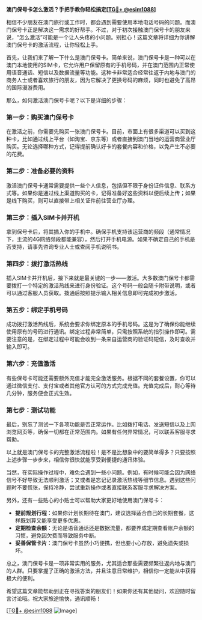 **澳门保号卡怎么激活？手把手教你轻松搞定[[TG💪+ @esim1088](https://t.me/s/esim1088)]**

相信不少朋友在澳门旅行或工作时，都会遇到需要使用本地电话号码的问题。而澳门保号卡正是解决这一需求的好帮手。不过，对于初次接触澳门保号卡的朋友来说，“怎么激活”可能是一个让人头疼的小问题。别担心！这篇文章将详细为你讲解澳门保号卡的激活流程，让你轻松上手。

首先，让我们来了解一下什么是澳门保号卡。简单来说，澳门保号卡是一种可以在澳门本地使用的SIM卡，它允许用户保留原有的手机号码，并在澳门范围内正常使用语音通话、短信以及数据流量等功能。这种卡非常适合经常往返于内地与澳门的商务人士或者喜欢旅行的朋友，因为它解决了更换号码的麻烦，同时也避免了高昂的国际漫游费用。

那么，如何激活澳门保号卡呢？以下是详细的步骤：

### **第一步：购买澳门保号卡**
在激活之前，你需要先购买一张澳门保号卡。目前，市面上有很多渠道可以买到这种卡，比如通过线上平台（如淘宝、京东等）或者直接到澳门当地的运营商营业厅购买。无论选择哪种方式，记得提前确认好卡的套餐内容和价格，以免产生不必要的花费。

### **第二步：准备必要的资料**
激活澳门保号卡通常需要提供一些个人信息，包括但不限于身份证件信息、联系方式等。如果你是通过线上渠道购买的卡，记得准备好这些资料以便后续上传；如果是线下购买，则可以直接带上相关证件前往营业厅办理。

### **第三步：插入SIM卡并开机**
拿到保号卡后，将其插入你的手机中。确保手机支持该运营商的频段（通常情况下，主流的4G网络频段都能兼容），然后打开手机电源。如果不确定自己的手机是否支持，请事先咨询专业人士或查阅手机说明书。

### **第四步：拨打激活热线**
插入SIM卡并开机后，接下来就是最关键的一步——激活。大多数澳门保号卡都需要拨打一个特定的激活热线来进行身份验证。这个号码一般会随卡附带说明，或者可以通过客服人员获取。拨通后按照提示输入相关信息即可完成初步激活。

### **第五步：绑定手机号码**
成功拨打激活热线后，系统会要求你绑定原本的手机号码。这是为了确保你能继续使用原有的号码进行通讯。绑定过程非常简单，只需按照系统的指引操作即可。需要注意的是，在绑定过程中可能会收到一条来自运营商的验证码短信，及时查收并输入即可。

### **第六步：充值激活**
有些保号卡可能还需要额外充值才能完全激活服务。根据不同的套餐设置，你可以通过微信支付、支付宝或者其他官方认可的方式完成充值。充值完成后，耐心等待几分钟，服务便会正式生效。

### **第七步：测试功能**
最后，别忘了测试一下各项功能是否正常运作。比如拨打电话、发送短信以及上网浏览网页等，确保一切都在正常范围内。如果有任何异常情况，可以联系客服寻求帮助。

以上就是澳门保号卡的完整激活流程啦！是不是比想象中的要简单得多？只要按照上述步骤一步步来，相信你很快就能享受到便捷的通讯体验。

当然，在实际操作过程中，难免会遇到一些小问题。例如，有时候可能会因为网络信号不好导致无法顺利激活；又或者是忘记记录激活热线等细节信息。遇到这些问题时不要慌张，保持冷静，尝试重新操作或者直接联系客服寻求解决方案。

另外，还有一些贴心的小贴士可以帮助大家更好地使用澳门保号卡：

- **提前规划行程**：如果你计划长期待在澳门，建议选择适合自己的长期套餐，这样既划算又能享受更多优惠。
- **定期检查余额**：无论是语音通话还是数据流量，都要养成定期查看账户余额的习惯，避免因欠费而导致服务中断。
- **妥善保管卡片**：澳门保号卡虽然小巧便携，但也要小心存放，避免遗失或损坏。

总之，澳门保号卡是一项非常实用的服务，尤其适合那些需要频繁往返内地与澳门的人群。只要掌握了正确的激活方法，并且注意日常维护，相信你一定能从中获得极大的便利。

希望这篇文章能帮助到正在寻找答案的朋友们！如果你还有其他疑问，欢迎随时留言讨论哦。祝大家旅途愉快，通讯顺畅！

[[TG💪+ @esim1088](https://t.me/s/esim1088) ![Image](https://i.postimg.cc/4NQfJmqS/Snipaste-2025-05-13-00-14-12.png)]